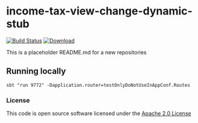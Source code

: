 # income-tax-view-change-dynamic-stub

[![Build Status](https://travis-ci.org/hmrc/income-tax-view-change-dynamic-stub.svg)](https://travis-ci.org/hmrc/income-tax-view-change-dynamic-stub) [ ![Download](https://api.bintray.com/packages/hmrc/releases/income-tax-view-change-dynamic-stub/images/download.svg) ](https://bintray.com/hmrc/releases/income-tax-view-change-dynamic-stub/_latestVersion)

This is a placeholder README.md for a new repositories

## Running locally

```
sbt "run 9772" -Dapplication.router=testOnlyDoNotUseInAppConf.Routes
```

### License

This code is open source software licensed under the [Apache 2.0 License]("http://www.apache.org/licenses/LICENSE-2.0.html")